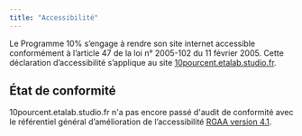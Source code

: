 ```yaml
---
title: "Accessibilité"
---
```


Le Programme 10% s’engage à rendre son site internet accessible conformément à l’article 47 de la loi n° 2005-102 du 11 février 2005. Cette déclaration d’accessibilité s’applique au site [10pourcent.etalab.studio.fr](https://www.10pourcent.etalab.studio.fr).

## État de conformité

10pourcent.etalab.studio.fr n'a pas encore passé d'audit de conformité avec le référentiel général d’amélioration de l’accessibilité [RGAA version 4.1](https://www.numerique.gouv.fr/publications/rgaa-accessibilite/methode-rgaa/criteres/#contenu). 